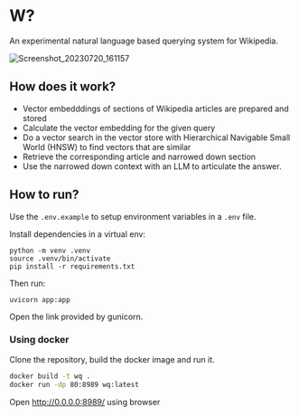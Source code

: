 # W?

An experimental natural language based querying system for Wikipedia.

![Screenshot_20230720_161157](https://github.com/santhoshtr/wq/assets/161672/3292b03f-0920-47a1-8913-f2715cca8795)

## How does it work?

* Vector embedddings of sections of Wikipedia articles are prepared and stored
* Calculate the vector embedding for the given query
* Do a vector search in the vector store with Hierarchical Navigable Small World (HNSW) to find vectors that are similar
* Retrieve the corresponding article and narrowed down section
* Use the narrowed down context with an LLM to articulate the answer.

## How to run?

Use the `.env.example` to setup environment variables in a `.env` file.

Install dependencies in a virtual env:

```
python -m venv .venv
source .venv/bin/activate
pip install -r requirements.txt
```

Then run:

```
uvicorn app:app
```

Open the link provided by gunicorn.

### Using docker

Clone the repository, build the docker image and run it.

```bash
docker build -t wq .
docker run -dp 80:8989 wq:latest
```

Open http://0.0.0.0:8989/ using browser

